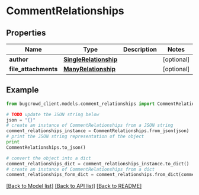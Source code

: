 # CommentRelationships


## Properties

Name | Type | Description | Notes
------------ | ------------- | ------------- | -------------
**author** | [**SingleRelationship**](SingleRelationship.md) |  | [optional] 
**file_attachments** | [**ManyRelationship**](ManyRelationship.md) |  | [optional] 

## Example

```python
from bugcrowd_client.models.comment_relationships import CommentRelationships

# TODO update the JSON string below
json = "{}"
# create an instance of CommentRelationships from a JSON string
comment_relationships_instance = CommentRelationships.from_json(json)
# print the JSON string representation of the object
print
CommentRelationships.to_json()

# convert the object into a dict
comment_relationships_dict = comment_relationships_instance.to_dict()
# create an instance of CommentRelationships from a dict
comment_relationships_form_dict = comment_relationships.from_dict(comment_relationships_dict)
```
[[Back to Model list]](../README.md#documentation-for-models) [[Back to API list]](../README.md#documentation-for-api-endpoints) [[Back to README]](../README.md)


